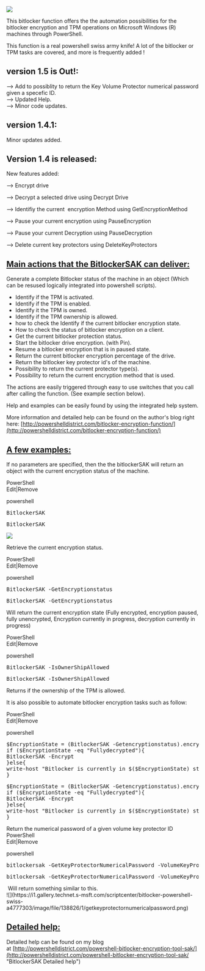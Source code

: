 <div id="longDesc">

![](http://i1.gallery.technet.s-msft.com/bitlocker-powershell-swiss-a4777303/image/file/125011/1/swiss.army.knife.png)

This bitlocker function offers the the automation possibilities for the bitlocker encryption and TPM operations on Microsoft Windows (R) machines through PowerShell.

This function is a real powershell swiss army knife! A lot of the bitlocker or TPM tasks are covered, and more is frequently added !

## version 1.5 is Out!:

--> Add to possiblity to return the Key Volume Protector numerical password given a specefic ID.  
--> Updated Help.  
--> Minor code updates. 

## version 1.4.1:

Minor updates added.

## Version 1.4 is released:

New features added:

--> Encrypt drive

--> Decrypt a selected drive using Decrypt Drive

--> Identifiy the current  encryption Method using GetEncryptionMethod

--> Pause your current encryption using PauseEncryption

--> Pause your current Decryption using PauseDecryption

--> Delete current key protectors using DeleteKeyProtectors

## <span style="text-decoration:underline">**Main actions that the BitlockerSAK can deliver:**</span>

Generate a complete Bitlocker status of the machine in an object (Which can be resused logically integrated into powershell scripts). 

*   Identify if the TPM is activated.
*   Identify if the TPM is enabled.
*   Identify it the TPM is owned.
*   Identify if the TPM ownership is allowed.
*   how to check the Identify if the current bitlocker encryption state.
*   How to check the status of bitlocker encryption on a client.
*   Get the current bitlocker protection status.
*   Start the bitlocker drive encryption. (with Pin).
*   Resume a bitlocker encryption that is in paused state.
*   Return the current bitlocker encryption percentage of the drive.
*   Return the bitlocker key protector id's of the machine.
*   Possibility to return the current protector type(s).
*   Possibility to return the current encryption method that is used.

The actions are easily triggered through easy to use switches that you call after calling the function. (See example section below).

Help and examples can be easily found by using the integrated help system.

More information and detailed help can be found on the author's blog right here: [http://powershelldistrict.com/bitlocker-encryption-function/](http://powershelldistrict.com/bitlocker-encryption-function/)

## <span style="text-decoration:underline">**A few examples:**</span>

If no parameters are specified, then the the bitlockerSAK will return an object with the current encryption status of the machine.

<div class="scriptcode">

<div class="pluginEditHolder" plugincommand="mceScriptCode">

<div class="title"><span>PowerShell</span></div>

<div class="pluginLinkHolder"><span class="pluginEditHolderLink">Edit</span>|<span class="pluginRemoveHolderLink">Remove</span></div>

<span class="hidden">powershell</span>

<pre class="hidden">BitlockerSAK</pre>

<div class="preview">

<pre class="powershell">BitlockerSAK</pre>

</div>

</div>

</div>

![](http://i1.gallery.technet.s-msft.com/bitlocker-powershell-swiss-a4777303/image/file/125008/1/bitlockersak%20no%20parameters.png)

<span style="text-decoration:underline"></span>

Retrieve the current encryption status.

<div class="scriptcode">

<div class="pluginEditHolder" plugincommand="mceScriptCode">

<div class="title"><span>PowerShell</span></div>

<div class="pluginLinkHolder"><span class="pluginEditHolderLink">Edit</span>|<span class="pluginRemoveHolderLink">Remove</span></div>

<span class="hidden">powershell</span>

<pre class="hidden">BitlockerSAK -GetEncryptionstatus</pre>

<div class="preview">

<pre class="powershell">BitlockerSAK <span class="powerShell__operator">-</span>GetEncryptionstatus</pre>

</div>

</div>

</div>

Will return the current encryption state (Fully encrypted, encryption paused, fully unencrypted, Encryption currently in progress, decryption currently in progress)

<div class="scriptcode">

<div class="pluginEditHolder" plugincommand="mceScriptCode">

<div class="title"><span>PowerShell</span></div>

<div class="pluginLinkHolder"><span class="pluginEditHolderLink">Edit</span>|<span class="pluginRemoveHolderLink">Remove</span></div>

<span class="hidden">powershell</span>

<pre class="hidden">BitlockerSAK -IsOwnerShipAllowed</pre>

<div class="preview">

<pre class="powershell">BitlockerSAK <span class="powerShell__operator">-</span>IsOwnerShipAllowed</pre>

</div>

</div>

</div>

Returns if the ownership of the TPM is allowed.

It is also possible to automate bitlocker encryption tasks such as follow:

<div class="scriptcode">

<div class="pluginEditHolder" plugincommand="mceScriptCode">

<div class="title"><span>PowerShell</span></div>

<div class="pluginLinkHolder"><span class="pluginEditHolderLink">Edit</span>|<span class="pluginRemoveHolderLink">Remove</span></div>

<span class="hidden">powershell</span>

<pre class="hidden">$EncryptionState = (BitlockerSAK -Getencryptionstatus).encryptionstate 
if ($EncryptionState -eq "Fullydecrypted"){ 
BitlockerSAK -Encrypt 
}else{ 
write-host "Bitlocker is currently in $($EncryptionState) state." 
}</pre>

<div class="preview">

<pre class="powershell"><span class="powerShell__variable">$EncryptionState</span> = (BitlockerSAK <span class="powerShell__operator">-</span>Getencryptionstatus).encryptionstate  
<span class="powerShell__keyword">if</span> (<span class="powerShell__variable">$EncryptionState</span> <span class="powerShell__operator">-</span>eq <span class="powerShell__string">"Fullydecrypted"</span>){  
BitlockerSAK <span class="powerShell__operator">-</span>Encrypt  
}<span class="powerShell__keyword">else</span>{  
write<span class="powerShell__operator">-</span>host <span class="powerShell__string">"Bitlocker is currently in $($EncryptionState) state."</span>  
}</pre>

</div>

</div>

</div>

<div class="endscriptcode">Return the numerical password of a given volume key protector ID</div>

<div class="endscriptcode">

<div class="scriptcode">

<div class="pluginEditHolder" plugincommand="mceScriptCode">

<div class="title"><span>PowerShell</span></div>

<div class="pluginLinkHolder"><span class="pluginEditHolderLink">Edit</span>|<span class="pluginRemoveHolderLink">Remove</span></div>

<span class="hidden">powershell</span>

<pre class="hidden">bitlockersak -GetKeyProtectorNumericalPassword -VolumeKeyProtectorID "{AB1535D4-ECB3-49D6-8AB1-E334A4F60579}"</pre>

<div class="preview">

<pre class="powershell">bitlockersak <span class="powerShell__operator">-</span>GetKeyProtectorNumericalPassword <span class="powerShell__operator">-</span>VolumeKeyProtectorID <span class="powerShell__string">"{AB1535D4-ECB3-49D6-8AB1-E334A4F60579}"</span></pre>

</div>

</div>

</div>

<div class="endscriptcode"> Will return something similar to this.</div>

</div>

<div class="endscriptcode">![](https://i1.gallery.technet.s-msft.com/scriptcenter/bitlocker-powershell-swiss-a4777303/image/file/138826/1/getkeyprotectornumericalpassword.png)</div>

## <span style="text-decoration:underline">**Detailed help:**</span>

Detailed help can be found on my blog at [http://powershelldistrict.com/powershell-bitlocker-encryption-tool-sak/](http://powershelldistrict.com/powershell-bitlocker-encryption-tool-sak/ "BitlockerSAK Detailed help")

</div>